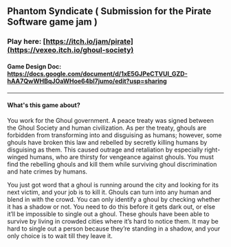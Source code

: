 ## Phantom Syndicate ( Submission for the Pirate Software game jam )
### Play here: [https://itch.io/jam/pirate](https://vexeo.itch.io/ghoul-society)

#### Game Design Doc: https://docs.google.com/document/d/1xE5GJPeCTVUI_GZD-hAA7QwWHBqJOaWHoe64bl7jumo/edit?usp=sharing
_________
#### What's this game about? 

You work for the Ghoul government. A peace treaty was signed between the Ghoul Society and human civilization. As per the treaty, ghouls are forbidden from transforming into and disguising as humans; however, some ghouls have broken this law and rebelled by secretly killing humans by disguising as them. This caused outrage and retaliation by especially right-winged humans, who are thirsty for vengeance against ghouls. You must find the rebelling ghouls and kill them while surviving ghoul discrimination and hate crimes by humans.

You just got word that a ghoul is running around the city and looking for its next victim, and your job is to kill it. Ghouls can turn into any human and blend in with the crowd. You can only identify a ghoul by checking whether it has a shadow or not. You need to do this before it gets dark out, or else it’ll be impossible to single out a ghoul. These ghouls have been able to survive by living in crowded cities where it’s hard to notice them. It may be hard to single out a person because they’re standing in a shadow, and your only choice is to wait till they leave it.
